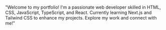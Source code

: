 "Welcome to my portfolio! I'm a passionate web developer skilled in HTML, CSS, JavaScript, TypeScript, and React. Currently learning Next.js and Tailwind CSS to enhance my projects. Explore my work and connect with me!"

